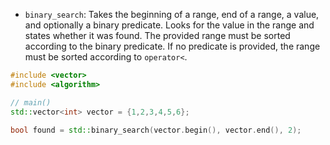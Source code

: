 - `binary_search`: Takes the beginning of a range, end of a range, a value, and optionally a binary predicate. Looks for the value in the range and states whether it was found. The provided range must be sorted according to the binary predicate. If no predicate is provided, the range must be sorted according to `operator<`.

```cpp
#include <vector>
#include <algorithm>

// main()
std::vector<int> vector = {1,2,3,4,5,6};

bool found = std::binary_search(vector.begin(), vector.end(), 2);
```
